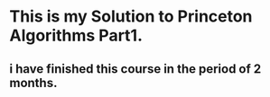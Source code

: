 # This is my Solution to Princeton Algorithms Part1.
## i have finished this course in the period of 2 months. 
